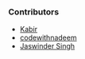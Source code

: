 ### **Contributors**

 - [Kabir](https://github.com/kabir0x23)
 - [codewithnadeem](https://github.com/codewithnadeem14502)
 - [Jaswinder Singh](https://github.com/jaswindersingh2601)

[//]: # (End of the file)
